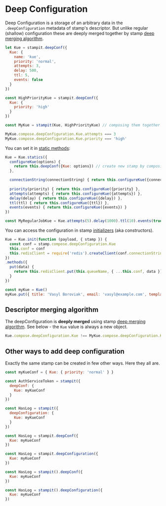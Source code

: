 # Deep Configuration

Deep Configuration is a storage of an arbitrary data in the `.deepConfiguration` metadata of stamp's descriptor. But unlike regular \(shallow\) configuration these are deeply merged together by stamp [deep merging algorithm](/specification/merging-algorithm.md).

```js
let Kue = stampit.deepConf({
  Kue: {
    name: 'kue',
    priority: 'normal',
    attempts: 3,
    delay: 500,
    ttl: 5,
    events: false
  }
})

const HighPriorityKue = stampit.deepConf({
  Kue: {
    priority: 'high'
  }
})

const MyKue = stampit(Kue, HighPriorityKue) // composing them together

MyKue.compose.deepConfiguration.Kue.attempts === 3
MyKue.compose.deepConfiguration.Kue.priority === 'high'
```

You can set it in [static methods](/static-properties.md):

```js
Kue = Kue.statics({
  configureKue(options) {
    return this.deepConf({Kue: options}) // create new stamp by composing parent stamp with some configuration
  },

  connectionString(connectionString) { return this.configureKue({connectionString} },  
  
  priority(priority) { return this.configureKue({priority} },
  attempts(attempts) { return this.configureKue({attempts}) },
  delay(delay) { return this.configureKue({delay}) },
  ttl(ttl) { return this.configureKue({ttl}) },
  events(events) { return this.configureKue({events}) }
})

const MyRegularJobKue = Kue.attempts(5).delay(1000).ttl(10).events(true).priority('low')
```

You can access the configuration in stamp [initializers](/initializers.md) \(aka constructors\).

```js
Kue = Kue.init(function (payload, { stamp }) {
  const conf = stamp.compose.deepConfiguration.Kue
  this.conf = conf
  this.redisClient = require('redis').createClient(conf.connectionString)
})
.methods({
  put(data) {
    return this.redisClient.put(this.queueName, { ...this.conf, data })
  }
})

const myKue = Kue()
myKue.put({ title: 'Vasyl Boroviak', email: 'vasyl@example.com', template: 'welcome-email' })
```

## Descriptor merging algorithm

The deepConfiguration is **deeply merged** using stamp [deep merging algorithm](/specification/merging-algorithm.md). See below - the `Kue` value is always a new object.

```js
Kue.compose.deepConfiguration.Kue !== MyKue.compose.deepConfiguration.Kue // NEVER EQUAL! NO MATTER WHAT!
```

## Other ways to add deep configuration

Exactly the same stamp can be created in few other ways. Here they all are.

```js
const myKueConf = { Kue: { priority: 'normal' } }

const AuthServiceToken = stampit({
  deepConf: {
    Kue: myKueConf
  }
})

const HasLog = stampit({
  deepConfiguration: {
    Kue: myKueConf
  }
})

const HasLog = stampit.deepConf({
  Kue: myKueConf
})

const HasLog = stampit.deepConfiguration({
  Kue: myKueConf
})

const HasLog = stampit().deepConf({
  Kue: myKueConf
})

const HasLog = stampit().deepConfiguration({
  Kue: myKueConf
})
```



